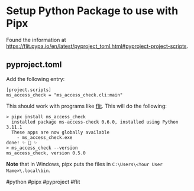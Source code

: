 # Setup Python Package to use with Pipx

Found the information at
https://flit.pypa.io/en/latest/pyproject_toml.html#pyproject-project-scripts.

## pyproject.toml

Add the following entry:

```
[project.scripts]
ms_access_check = "ms_access_check.cli:main"
```

This should work with programs like
[flit](https://flit.pypa.io/en/latest/index.html).
This will do the following:

```
> pipx install ms_access_check
  installed package ms-access-check 0.6.0, installed using Python 3.11.1
  These apps are now globally available
    - ms_access_check.exe
done! ✨ 🌟 ✨
> ms_access_check --version
ms_access_check, version 0.5.0
```

**Note** that in Windows, pipx puts the files in
`C:\Users\<Your User Name>\.local\bin`.

#python #pipx #pyproject #flit
